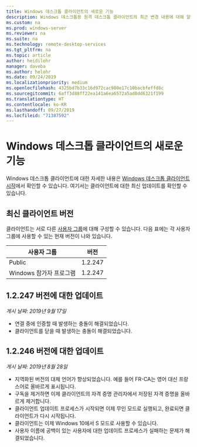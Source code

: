 ```yaml
---
title: Windows 데스크톱 클라이언트의 새로운 기능
description: Windows 데스크톱용 원격 데스크톱 클라이언트의 최근 변경 내용에 대해 알아봅니다.
ms.custom: na
ms.prod: windows-server
ms.reviewer: na
ms.suite: na
ms.technology: remote-desktop-services
ms.tgt_pltfrm: na
ms.topic: article
author: heidilohr
manager: daveba
ms.author: helohr
ms.date: 09/24/2019
ms.localizationpriority: medium
ms.openlocfilehash: 4325bd7b33c16d972cac980e17c10bacbfeffd8c
ms.sourcegitcommit: 6aff3d88ff22ea141a6ea6572a5ad8dd6321f199
ms.translationtype: HT
ms.contentlocale: ko-KR
ms.lasthandoff: 09/27/2019
ms.locfileid: "71387592"
---
```

# <a name="whats-new-in-the-windows-desktop-client"></a>Windows 데스크톱 클라이언트의 새로운 기능

Windows 데스크톱 클라이언트에 대한 자세한 내용은 [Windows 데스크톱 클라이언트 시작](windowsdesktop.md)에서 확인할 수 있습니다. 여기서는 클라이언트에 대한 최신 업데이트를 확인할 수 있습니다.

## <a name="latest-client-versions"></a>최신 클라이언트 버전

클라이언트는 서로 다른 [ 사용자 그룹](windowsdesktop-admin.md#configure-user-groups)에 대해 구성할 수 있습니다. 다음 표에는 각 사용자 그룹에 사용할 수 있는 현재 버전이 나와 있습니다.

|사용자 그룹 |버전  |
|-----------|---------|
|Public     |1.2.247  |
|Windows 참가자 프로그램    |1.2.247  |

## <a name="updates-for-version-12247"></a>1\.2.247 버전에 대한 업데이트

*게시 날짜: 2019년 9월 17일*

- 연결 중에 인증할 때 발생하는 충돌이 해결되었습니다.
- 클라이언트를 닫을 때 발생하는 충돌이 해결되었습니다.

## <a name="updates-for-version-12246"></a>1\.2.246 버전에 대한 업데이트

*게시 날짜: 2019년 8월 28일*

- 지역화된 버전의 대체 언어가 향상되었습니다. 예를 들어 FR-CA는 영어 대신 프랑스어로 올바르게 표시됩니다.
- 구독을 제거하면 이제 클라이언트의 자격 증명 관리자에서 저장된 자격 증명을 올바르게 제거합니다.
- 클라이언트 업데이트 프로세스가 시작되면 이제 무인 모드로 실행되고, 완료되면 클라이언트가 다시 시작됩니다.
- 클라이언트는 이제 Windows 10에서 S 모드로 사용할 수 있습니다.
- 사용자 이름에 공백이 있는 사용자에 대한 업데이트 프로세스가 실패하는 문제가 해결되었습니다.
